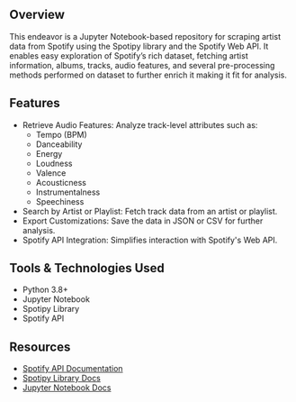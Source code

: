  ## Overview 
This endeavor is a Jupyter Notebook-based repository for scraping artist data from Spotify using the Spotipy library and the Spotify Web API. It enables easy exploration of Spotify’s rich dataset, fetching artist information, albums, tracks, audio features, and several pre-processing methods performed on dataset to further enrich it making it fit for analysis.
 
## Features
- Retrieve Audio Features: Analyze track-level attributes such as:
    - Tempo (BPM) 
    - Danceability 
    - Energy
    - Loudness
    - Valence
    - Acousticness
    - Instrumentalness
    - Speechiness
- Search by Artist or Playlist: Fetch track data from an artist or playlist.
- Export Customizations: Save the data in JSON or CSV for further analysis.
- Spotify API Integration: Simplifies interaction with Spotify's Web API.

## Tools & Technologies Used
- Python 3.8+
- Jupyter Notebook
- Spotipy Library
- Spotify API

## Resources
- [Spotify API Documentation](https://developer.spotify.com/documentation/web-api)
- [Spotipy Library Docs](https://spotipy.readthedocs.io/en/2.19.0/)
- [Jupyter Notebook Docs](https://jupyter-notebook.readthedocs.io/en/stable/)

